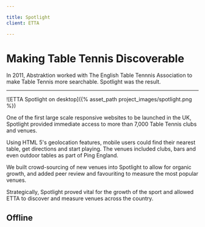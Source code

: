 ```yaml
---

title: Spotlight
client: ETTA

---
```


# Making Table Tennis Discoverable

In 2011, Abstraktion worked with The English Table Tennnis Association to make Table Tennis more searchable. Spotlight was the result.

---

![ETTA Spotlight on desktop]({% asset_path project_images/spotlight.png %})

One of the first large scale responsive websites to be launched in the UK, Spotlight provided immediate access to more than 7,000 Table Tennis clubs and venues.

Using HTML 5's geolocation features, mobile users could find their nearest table, get directions and start playing. The venues included clubs, bars and even outdoor tables as part of Ping England.

We built crowd-sourcing of new venues into Spotlight to allow for organic growth, and added peer review and favouriting to measure the most popular venues.

Strategically, Spotlight proved vital for the growth of the sport and allowed ETTA to discover and measure venues across the country.

## Offline
